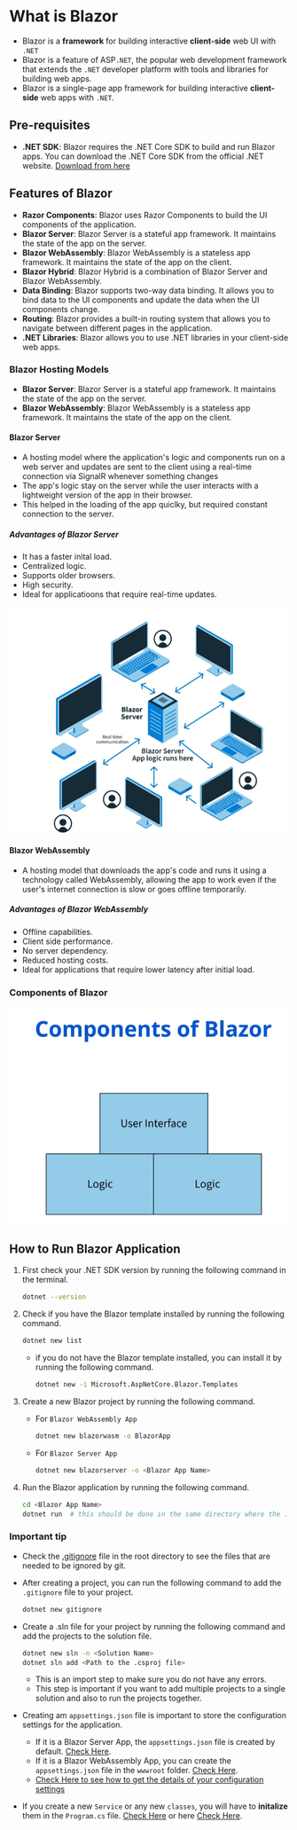 # What is Blazor

- Blazor is a **framework** for building interactive **client-side** web UI with `.NET`
- Blazor is a feature of ASP`.NET`, the popular web development framework that extends the `.NET` developer platform with tools and libraries for building web apps.
- Blazor is a single-page app framework for building interactive **client-side** web apps with `.NET`.

## Pre-requisites

- **.NET SDK**: Blazor requires the .NET Core SDK to build and run Blazor apps. You can download the .NET Core SDK from the official .NET website. [Download from here](https://dotnet.microsoft.com/en-us/download)

## Features of Blazor

- **Razor Components**: Blazor uses Razor Components to build the UI components of the application.
- **Blazor Server**: Blazor Server is a stateful app framework. It maintains the state of the app on the server.
- **Blazor WebAssembly**: Blazor WebAssembly is a stateless app framework. It maintains the state of the app on the client.
- **Blazor Hybrid**: Blazor Hybrid is a combination of Blazor Server and Blazor WebAssembly.
- **Data Binding**: Blazor supports two-way data binding. It allows you to bind data to the UI components and update the data when the UI components change.
- **Routing**: Blazor provides a built-in routing system that allows you to navigate between different pages in the application.
- **.NET Libraries**: Blazor allows you to use .NET libraries in your client-side web apps.

### Blazor Hosting Models

- **Blazor Server**: Blazor Server is a stateful app framework. It maintains the state of the app on the server.
- **Blazor WebAssembly**: Blazor WebAssembly is a stateless app framework. It maintains the state of the app on the client.

#### Blazor Server

- A hosting model where the application's logic and components run on a web server and updates are sent to the client using a real-time connection via SignalR whenever something changes
- The app's logic stay on the server while the user interacts with a lightweight version of the app in their browser.
- This helped in the loading of the app quiclky, but required constant connection to the server.

##### Advantages of Blazor Server

- It has a faster inital load.
- Centralized logic.
- Supports older browsers.
- High security.
- Ideal for applicatioons that require real-time updates.

![Blazor Server](../assets/blazorserver.png)

#### Blazor WebAssembly

- A hosting model that downloads the app's code and runs it using a technology called WebAssembly, allowing the app to work even if the user's internet connection is slow or goes offline temporarily.

##### Advantages of Blazor WebAssembly

- Offline capabilities.
- Client side performance.
- No server dependency.
- Reduced hosting costs.
- Ideal for applications that require lower latency after initial load.

### Components of Blazor

![Components of Blazor](../assets/componentsOfBlazor.png)

## How to Run Blazor Application

1. First check your .NET SDK version by running the following command in the terminal.

    ```bash
    dotnet --version
    ```

2. Check if you have the Blazor template installed by running the following command.

    ```bash
    dotnet new list
    ```

    - if you do not have the Blazor template installed, you can install it by running the following command.

        ```bash
        dotnet new -i Microsoft.AspNetCore.Blazor.Templates
        ```

3. Create a new Blazor project by running the following command.

    - For `Blazor WebAssembly App`

        ```bash
        dotnet new blazorwasm -o BlazorApp
        ```

    - For `Blazor Server App`

        ```bash
        dotnet new blazorserver -o <Blazor App Name>
        ```

4. Run the Blazor application by running the following command.

    ```bash
    cd <Blazor App Name>
    dotnet run  # this should be done in the same directory where the .csproj file is located.
    ```

### Important tip

- Check the [.gitignore](../) file in the root directory to see the files that are needed to be ignored by git.
- After creating a project, you can run the following command to add the `.gitignore` file to your project.

    ```bash
    dotnet new gitignore
    ```

- Create a .sln file for your project by running the following command and add the projects to the solution file.

    ```bash
    dotnet new sln -n <Solution Name>
    dotnet sln add <Path to the .csproj file>
    ```

  - This is an import step to make sure you do not have any errors.
  - This step is important if you want to add multiple projects to a single solution and also to run the projects together.

- Creating am `appsettings.json` file is important to store the configuration settings for the application.
  - If it is a Blazor Server App, the `appsettings.json` file is created by default. [Check Here](./!Test%20App/MyBlazorServerApp/).
  - If it is a Blazor WebAssembly App, you can create the `appsettings.json` file in the `wwwroot` folder. [Check Here](./!Test%20App/MyBlazorApp/wwwroot/).
  - [Check Here to see how to get the details of your configuration settings](./!Test%20App/MyBlazorApp/Services/ApiService.cs)

- If you create a new `Service` or any new `classes`, you will have to **initalize** them in the `Program.cs` file. [Check Here](./!Test%20App/MyBlazorApp/Program.cs) or here [Check Here](./!Test%20App/MyBlazorServerApp/Program.cs).

